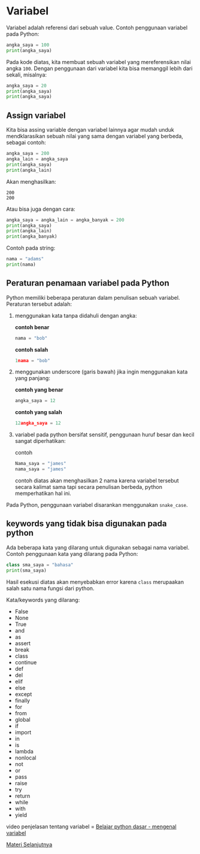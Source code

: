 # Variabel

Variabel adalah referensi dari sebuah value. Contoh penggunaan variabel pada Python:

```python
angka_saya = 100
print(angka_saya)
```

Pada kode diatas, kita membuat sebuah variabel yang mereferensikan nilai angka ``100``. Dengan penggunaan dari variabel kita bisa memanggil lebih dari sekali, misalnya:

```python
angka_saya = 20
print(angka_saya)
print(angka_saya)
```

## Assign variabel

Kita bisa assing variable dengan variabel lainnya agar mudah unduk mendklarasikan sebuah nilai yang sama dengan variabel yang berbeda, sebagai contoh:

```python
angka_saya = 200
angka_lain = angka_saya
print(angka_saya)
print(angka_lain)
```

Akan menghasilkan:

```
200
200
```

Atau bisa juga dengan cara:

```python
angka_saya = angka_lain = angka_banyak = 200
print(angka_saya)
print(angka_lain)
print(angka_banyak)
```

Contoh pada string:

```python
nama = "adams"
print(nama)
```

## Peraturan penamaan variabel pada Python

Python memiliki beberapa peraturan dalam penulisan sebuah variabel. Peraturan tersebut adalah:

1. menggunakan kata tanpa didahuli dengan angka:

    **contoh benar**
    ```python
    nama = "bob"
    ```
    **contoh salah**
    ```python
    1nama = "bob"
    ```
2. menggunakan underscore (garis bawah) jika ingin menggunakan kata yang panjang:

    **contoh yang benar**
    ```python
    angka_saya = 12
    ```
    **contoh yang salah**
    ```python
    12angka_saya = 12
    ```
3. variabel pada python bersifat sensitif, penggunaan huruf besar dan kecil sangat diperhatikan:

    contoh
    ```python
    Nama_saya = "james"
    nama_saya = "james"
    ```
    contoh diatas akan menghasilkan 2 nama karena variabel tersebut secara kalimat sama tapi secara penulisan berbeda, python memperhatikan hal ini.

Pada Python, penggunaan variabel disarankan menggunakan ``snake_case``.

## keywords yang tidak bisa digunakan pada python

Ada beberapa kata yang dilarang untuk digunakan sebagai nama variabel. Contoh penggunaan kata yang dilarang pada Python:

```python
class sma_saya = "bahasa"
print(sma_saya)
```

Hasil esekusi diatas akan menyebabkan error karena ``class`` merupaakan salah satu nama fungsi dari python.

Kata/keywords yang dilarang:

- False
- None
- True
- and
- as
- assert
- break
- class
- continue
- def
- del
- elif
- else
- except
- finally
- for
- from
- global
- if
- import
- in
- is
- lambda
- nonlocal
- not
- or
- pass
- raise
- try
- return
- while
- with
- yield

video penjelasan tentang variabel = [Belajar python dasar - mengenal variabel](https://www.youtube.com/watch?v=gxmTFXfrMzk&list=PLZS-MHyEIRo59lUBwU-XHH7Ymmb04ffOY&index=5)

[Materi Selanjutnya](../04_operator)
